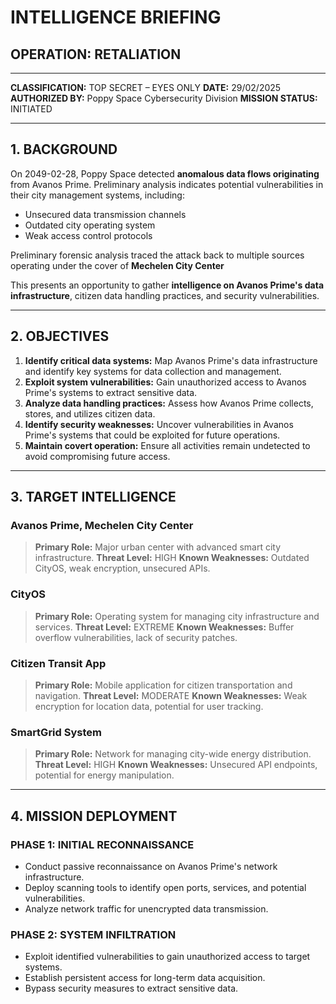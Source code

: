 # **INTELLIGENCE BRIEFING**
## **OPERATION: RETALIATION**

---

**CLASSIFICATION:** TOP SECRET – EYES ONLY
**DATE:** 29/02/2025
**AUTHORIZED BY:** Poppy Space Cybersecurity Division 
**MISSION STATUS:** INITIATED

---

## **1. BACKGROUND**

On 2049-02-28, Poppy Space detected **anomalous data flows originating** from Avanos Prime. Preliminary analysis indicates potential vulnerabilities in their city management systems, including:

-   Unsecured data transmission channels
-   Outdated city operating system
-   Weak access control protocols

Preliminary forensic analysis traced the attack back to multiple sources operating under the cover of **Mechelen City Center**

This presents an opportunity to gather **intelligence on Avanos Prime's data infrastructure**, citizen data handling practices, and security vulnerabilities.

---

## **2. OBJECTIVES**

1.  **Identify critical data systems:** Map Avanos Prime's data infrastructure and identify key systems for data collection and management.
2.  **Exploit system vulnerabilities:** Gain unauthorized access to Avanos Prime's systems to extract sensitive data.
3.  **Analyze data handling practices:** Assess how Avanos Prime collects, stores, and utilizes citizen data.
4.  **Identify security weaknesses:** Uncover vulnerabilities in Avanos Prime's systems that could be exploited for future operations.
5.  **Maintain covert operation:** Ensure all activities remain undetected to avoid compromising future access.

---

## **3. TARGET INTELLIGENCE**

### **Avanos Prime, Mechelen City Center** 
>   **Primary Role:** Major urban center with advanced smart city infrastructure.
>   **Threat Level:** HIGH
>   **Known Weaknesses:** Outdated CityOS, weak encryption, unsecured APIs.

###   **CityOS**
>   **Primary Role:** Operating system for managing city infrastructure and services.
>   **Threat Level:** EXTREME
>   **Known Weaknesses:** Buffer overflow vulnerabilities, lack of security patches.

###   **Citizen Transit App**
>   **Primary Role:** Mobile application for citizen transportation and navigation.
>   **Threat Level:** MODERATE
>   **Known Weaknesses:** Weak encryption for location data, potential for user tracking.

###   **SmartGrid System**
>   **Primary Role:** Network for managing city-wide energy distribution.
>   **Threat Level:** HIGH
>   **Known Weaknesses:** Unsecured API endpoints, potential for energy manipulation.

---

## **4. MISSION DEPLOYMENT**

###   **PHASE 1: INITIAL RECONNAISSANCE**
-   Conduct passive reconnaissance on Avanos Prime's network infrastructure.
-   Deploy scanning tools to identify open ports, services, and potential vulnerabilities.
-   Analyze network traffic for unencrypted data transmission.

###   **PHASE 2: SYSTEM INFILTRATION**
-   Exploit identified vulnerabilities to gain unauthorized access to target systems.
-   Establish persistent access for long-term data acquisition.
-   Bypass security measures to extract sensitive data.